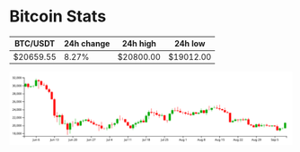 # Bitcoin Stats

BTC/USDT|24h change|24h high|24h low|
|---|---|---|---|
|$20659.55|8.27%|$20800.00|$19012.00|

<img src="./chart.svg">
